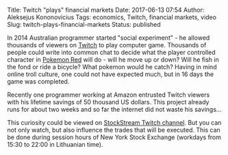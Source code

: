 Title: Twitch "plays" financial markets
Date: 2017-06-13 07:54
Author: Aleksejus Kononovicius
Tags: economics, Twitch, financial markets, video
Slug: twitch-plays-financial-markets
Status: published

In
2014 Australian programmer started "social experiment" - he allowed
thousands of viewers on [Twitch](https://www.twitch.tv) to play computer
game. Thousands of people could write into common chat to decide what
the player controlled character in [Pokemon
Red](https://en.wikipedia.org/wiki/Pok%C3%A9mon_Red) will do - will he
move up or down? Will he fish in the fond or ride a bicycle? What
pokemon would he catch? Having in mind online troll culture, one could
not have expected much, but in 16 days the game was completed.

Recently one programmer working at Amazon entrusted Twitch viewers with
his lifetime savings of 50 thousand US dollars. This project already
runs for about two weeks and so far the internet did not waste his
savings...

This curiosity could be viewed on [StockStream Twitch
channel](https://www.twitch.tv/stockstream). But you can not only watch,
but also influence the trades that will be executed. This can be done
during session hours of New York Stock Exchange (workdays from 15:30 to
22:00 in Lithuanian time).
